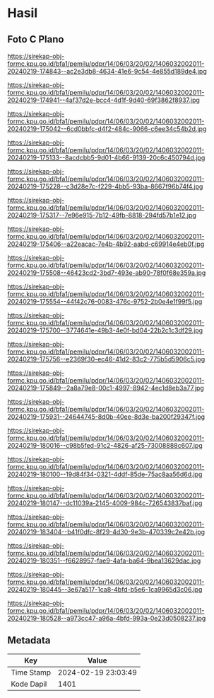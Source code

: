 # Hasil

## Foto C Plano

https://sirekap-obj-formc.kpu.go.id/bfa1/pemilu/pdpr/14/06/03/20/02/1406032002011-20240219-174843--ac2e3db8-4634-41e6-9c54-4e855d189de4.jpg

https://sirekap-obj-formc.kpu.go.id/bfa1/pemilu/pdpr/14/06/03/20/02/1406032002011-20240219-174941--4af37d2e-bcc4-4d1f-9d40-69f3862f8937.jpg

https://sirekap-obj-formc.kpu.go.id/bfa1/pemilu/pdpr/14/06/03/20/02/1406032002011-20240219-175042--6cd0bbfc-d4f2-484c-9066-c6ee34c54b2d.jpg

https://sirekap-obj-formc.kpu.go.id/bfa1/pemilu/pdpr/14/06/03/20/02/1406032002011-20240219-175133--8acdcbb5-9d01-4b66-9139-20c6c450794d.jpg

https://sirekap-obj-formc.kpu.go.id/bfa1/pemilu/pdpr/14/06/03/20/02/1406032002011-20240219-175228--c3d28e7c-f229-4bb5-93ba-8667f96b74f4.jpg

https://sirekap-obj-formc.kpu.go.id/bfa1/pemilu/pdpr/14/06/03/20/02/1406032002011-20240219-175317--7e96e915-7b12-49fb-8818-294fd57b1e12.jpg

https://sirekap-obj-formc.kpu.go.id/bfa1/pemilu/pdpr/14/06/03/20/02/1406032002011-20240219-175406--a22eacac-7e4b-4b92-aabd-c69914e4eb0f.jpg

https://sirekap-obj-formc.kpu.go.id/bfa1/pemilu/pdpr/14/06/03/20/02/1406032002011-20240219-175508--46423cd2-3bd7-493e-ab90-78f0f68e359a.jpg

https://sirekap-obj-formc.kpu.go.id/bfa1/pemilu/pdpr/14/06/03/20/02/1406032002011-20240219-175554--44f42c76-0083-476c-9752-2b0e4e1f99f5.jpg

https://sirekap-obj-formc.kpu.go.id/bfa1/pemilu/pdpr/14/06/03/20/02/1406032002011-20240219-175700--3774641e-49b3-4e0f-bd04-22b2c1c3df29.jpg

https://sirekap-obj-formc.kpu.go.id/bfa1/pemilu/pdpr/14/06/03/20/02/1406032002011-20240219-175756--e2369f30-ec46-41d2-83c2-775b5d5906c5.jpg

https://sirekap-obj-formc.kpu.go.id/bfa1/pemilu/pdpr/14/06/03/20/02/1406032002011-20240219-175849--2a8a79e8-00c1-4997-8942-4ec1d8eb3a77.jpg

https://sirekap-obj-formc.kpu.go.id/bfa1/pemilu/pdpr/14/06/03/20/02/1406032002011-20240219-175931--24644745-8d0b-40ee-8d3e-ba200f29347f.jpg

https://sirekap-obj-formc.kpu.go.id/bfa1/pemilu/pdpr/14/06/03/20/02/1406032002011-20240219-180016--c98b5fed-91c2-4826-af25-73008888c607.jpg

https://sirekap-obj-formc.kpu.go.id/bfa1/pemilu/pdpr/14/06/03/20/02/1406032002011-20240219-180100--19d84f34-0321-4ddf-85de-75ac8aa56d6d.jpg

https://sirekap-obj-formc.kpu.go.id/bfa1/pemilu/pdpr/14/06/03/20/02/1406032002011-20240219-180147--dc11039a-2145-4009-984c-726543837baf.jpg

https://sirekap-obj-formc.kpu.go.id/bfa1/pemilu/pdpr/14/06/03/20/02/1406032002011-20240219-183404--b41f0dfc-8f29-4d30-9e3b-470339c2e42b.jpg

https://sirekap-obj-formc.kpu.go.id/bfa1/pemilu/pdpr/14/06/03/20/02/1406032002011-20240219-180351--f6628957-fae9-4afa-ba64-9bea13629dac.jpg

https://sirekap-obj-formc.kpu.go.id/bfa1/pemilu/pdpr/14/06/03/20/02/1406032002011-20240219-180445--3e67a517-1ca8-4bfd-b5e6-1ca9965d3c06.jpg

https://sirekap-obj-formc.kpu.go.id/bfa1/pemilu/pdpr/14/06/03/20/02/1406032002011-20240219-180528--a973cc47-a96a-4bfd-993a-0e23d0508237.jpg


## Metadata

| Key        | Value               |
| ---------- | ------------------- |
| Time Stamp | 2024-02-19 23:03:49 |
| Kode Dapil | 1401                |



